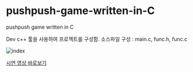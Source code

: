 # pushpush-game-written-in-C
pushpush game written in C


Dev c++ 툴을 사용하여 프로젝트를 구성함.
소스파일 구성 : main.c, func.h, func.c

![index](img/index.png)

[시연 영상 바로보기](https://www.youtube.com/watch?v=Dwz26ZY_U00)
